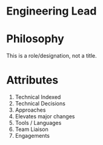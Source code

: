 # Engineering Lead

# Philosophy

This is a role/designation, not a title.

# Attributes

1. Technical Indexed
1. Technical Decisions
1. Approaches
1. Elevates major changes
1. Tools / Languages
1. Team Liaison
1. Engagements
